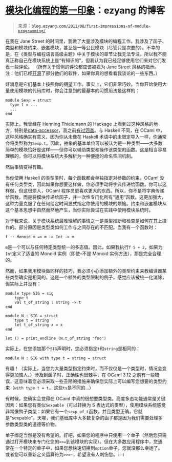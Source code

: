 <!--yml

category: 未分类

date: 2024-07-01 18:17:41

-->

# [模块化编程的第一印象](http://blog.ezyang.com/2011/08/first-impressions-of-module-programming/)：ezyang 的博客

> 来源：[`blog.ezyang.com/2011/08/first-impressions-of-module-programming/`](http://blog.ezyang.com/2011/08/first-impressions-of-module-programming/)

在我在 Jane Street 的时间里，我做了大量涉及模块的编程工作。我涉及了函子、类型和模块约束、嵌套模块，甚至是一等公民模块（尽管只是次要的）。不幸的是，在《类型与编程语言高级主题》中关于模块的章节让我无法专注，所以我不能真正称自己在模块系统上是“有知识的”，但我认为我已经足够使用它们来对它们发表一些评论。 （所有关于惯例的评论都应该被视为 Jane Street 风格的指示。注：他们已经[开源](http://ocaml.janestreet.com/?q=node/13)了部分他们的软件，如果你真的想看看我谈论的一些东西。）

好消息是它们基本上按照你的期望工作。事实上，它们非常巧妙。当你开始使用大量使用模块的代码库时，你会注意到的最基本的习惯用法是这样的：

```
module Sexp = struct
  type t = ...
  ...
end

```

实际上，我曾经在 Henning Thielemann 的 Hackage 上看到过这种风格的地方，特别是[data-accessor](http://hackage.haskell.org/package/data-accessor)，我之前[有过涵盖](http://blog.ezyang.com/2010/04/inessential-guide-to-data-accessor/)。与 Haskell 不同，在 OCaml 中，这种风格确实有意义，因为你从未像在 Haskell 术语中的未限定导入一样，你通常会将类型称为`Sexp.t`。因此，抽象的基本单位可以被认为是一种类型——大多数简单的模块恰好是这样——但你可以辅助类型和操作该类型的函数。这是相当容易理解的，你可以将模块系统大多解析为一种便捷的命名空间机制。

然后事情变得有趣。

当你使用 Haskell 的类型类时，每个函数都会单独指定对参数的约束。OCaml 没有任何类型类，因此如果你想要这样做，你必须手动将字典传递给函数。你可以这样做，但这很烦人，OCaml 程序员更喜欢更大的东西。所以，你不是将字典传递给函数，而是将模块传递给函子，并一次性专门化所有“通用”函数。这更加强大，这种力量克服了在任何给定时间显式指定你使用的模块的烦恼。约束和嵌套模块从这个基本思想中自然而然地产生，当你实际尝试在实践中使用模块系统时。

对于我来说，关于模块系统最难理解的事情之一是类型推断和检查是如何在其上操作的。部分原因是类型类如何工作与之间存在的不匹配。当我有一个函数时：

```
f :: Monoid m => m -> Int -> m

```

`m`是一个可以与任何特定类型统一的多态值。因此，如果我执行`f 5 + 2`，如果为`Int`定义了适当的 Monoid 实例（即使`+`不是 Monoid 实例方法），那是完全合理的。

然而，如果我用模块做同样的技巧，我必须小心添加额外的类型约束来教编译器某些类型确实是相同的。这是一个额外的类型限制的例子，感觉应该被统一化消除，但实际上并没有：

```
module type SIG = sig
    type t
    val t_of_string : string -> t
end

module N : SIG = struct
    type t = string
    let t_of_string x = x
end

let () = print_endline (N.t_of_string "foo")

```

实际上，在您添加那个`SIG`声明时，您必须指定`t`和`string`是相同的：

```
module N : SIG with type t = string = struct

```

有趣！（实际上，当您为大量类型指定约束时，而不仅仅是一个类型时，情况会变得更加恼人。）涉及到函子时，正确性也很棘手，在 OCaml 3.12 之前有一些错误，这意味着您必须采取一些丑陋的措施来确保您实际上可以编写您想要的类型约束（`with type t = t`… 这些`ts`是不同的…）

有时候，您确实会觉得在 OCaml 中真的很想要类型类。高度多态功能通常是关键因素：如果您有类似`Sexpable`（可以转换为 S 表达式的类型），使用模块系统感觉非常像鸭子类型：如果它有一个`sexp_of_t`函数，并且类型正确，它就是“sexpable”。天哪，我们基础库中大多数复杂的函子都是因为我们需要处理多参数类型类的道德等价物。

单子绑定当然是没有希望的。好吧，如果您的程序中只使用一个单子（然后您只需通过打开模块来专门化您的`>>=`到该模块的实现）。但在大多数应用程序中，您通常在一个特定的单子中，如果您想快速切换到`option`单子，您就没那么幸运了。或者您可以重新定义运算符为`>>=~`，希望没有人刺伤您。`:-)`
